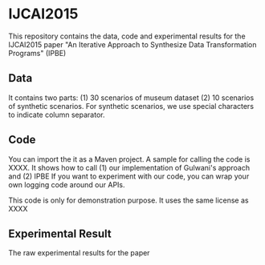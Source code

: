 # IJCAI2015
This repository contains the data, code and experimental results for the IJCAI2015 paper "An Iterative Approach to Synthesize Data Transformation Programs" (IPBE)

## Data
It contains two parts: (1) 30 scenarios of museum dataset (2) 10 scenarios of synthetic scenarios. For synthetic scenarios, we use special characters to indicate column separator. 


## Code
You can import the it as a  Maven project.
A sample for calling the code is XXXX.
It shows how to call (1) our implementation of Gulwani's approach and (2) IPBE
If you want to experiment with our code, you can wrap your own logging code around our APIs.

This code is only for demonstration purpose. It uses the same license as XXXX

## Experimental Result
The raw experimental results for the paper
